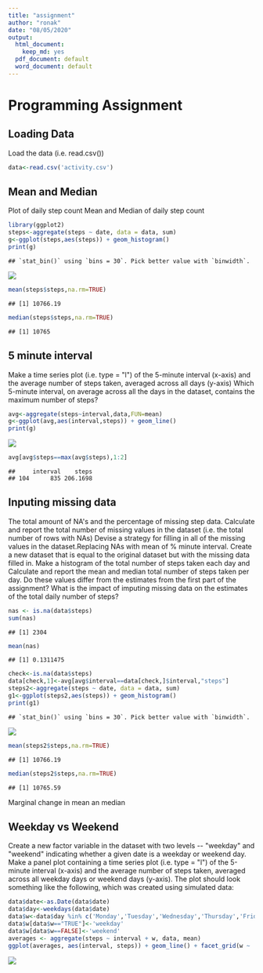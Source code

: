 ```yaml
---
title: "assignment"
author: "ronak"
date: "08/05/2020"
output:
  html_document: 
    keep_md: yes
  pdf_document: default
  word_document: default
---
```

# Programming Assignment

## Loading Data
Load the data (i.e. read.csv())


```r
data<-read.csv('activity.csv')
```

## Mean and Median 
Plot of daily step count
Mean and Median of daily step count


```r
library(ggplot2)
steps<-aggregate(steps ~ date, data = data, sum)
g<-ggplot(steps,aes(steps)) + geom_histogram()
print(g)
```

```
## `stat_bin()` using `bins = 30`. Pick better value with `binwidth`.
```

![](PA1_template_files/figure-html/unnamed-chunk-1-1.png)<!-- -->

```r
mean(steps$steps,na.rm=TRUE)
```

```
## [1] 10766.19
```

```r
median(steps$steps,na.rm=TRUE)
```

```
## [1] 10765
```

## 5 minute interval
Make a time series plot (i.e. type = "l") of the 5-minute interval (x-axis) and the average number of steps taken, averaged across all days (y-axis)
Which 5-minute interval, on average across all the days in the dataset, contains the maximum number of steps?

```r
avg<-aggregate(steps~interval,data,FUN=mean)
g<-ggplot(avg,aes(interval,steps)) + geom_line()
print(g)
```

![](PA1_template_files/figure-html/unnamed-chunk-2-1.png)<!-- -->

```r
avg[avg$steps==max(avg$steps),1:2]
```

```
##     interval    steps
## 104      835 206.1698
```

## Inputing missing data
The total amount of NA's and the percentage of missing step data.
Calculate and report the total number of missing values in the dataset (i.e. the total number of rows with NAs)
Devise a strategy for filling in all of the missing values in the dataset.Replacing NAs with mean of % minute interval.
Create a new dataset that is equal to the original dataset but with the missing data filled in.
Make a histogram of the total number of steps taken each day and Calculate and report the mean and median total number of steps taken per day. Do these values differ from the estimates from the first part of the assignment? What is the impact of imputing missing data on the estimates of the total daily number of steps?

```r
nas <- is.na(data$steps)
sum(nas)
```

```
## [1] 2304
```

```r
mean(nas)
```

```
## [1] 0.1311475
```

```r
check<-is.na(data$steps)
data[check,1]<-avg[avg$interval==data[check,]$interval,"steps"]
steps2<-aggregate(steps ~ date, data = data, sum)
g1<-ggplot(steps2,aes(steps)) + geom_histogram()
print(g1)
```

```
## `stat_bin()` using `bins = 30`. Pick better value with `binwidth`.
```

![](PA1_template_files/figure-html/unnamed-chunk-4-1.png)<!-- -->

```r
mean(steps2$steps,na.rm=TRUE)
```

```
## [1] 10766.19
```

```r
median(steps2$steps,na.rm=TRUE)
```

```
## [1] 10765.59
```
Marginal change in mean an median



## Weekday vs Weekend
Create a new factor variable in the dataset with two levels -- "weekday" and "weekend" indicating whether a given date is a weekday or weekend day.
Make a panel plot containing a time series plot (i.e. type = "l") of the 5-minute interval (x-axis) and the average number of steps taken, averaged across all weekday days or weekend days (y-axis). The plot should look something like the following, which was created using simulated data:

```r
data$date<-as.Date(data$date)
data$day<-weekdays(data$date)
data$w<-data$day %in% c('Monday','Tuesday','Wednesday','Thursday','Friday')
data$w[data$w=="TRUE"]<-'weekday'
data$w[data$w==FALSE]<-'weekend'
averages <- aggregate(steps ~ interval + w, data, mean)
ggplot(averages, aes(interval, steps)) + geom_line() + facet_grid(w ~ .) 
```

![](PA1_template_files/figure-html/unnamed-chunk-5-1.png)<!-- -->

